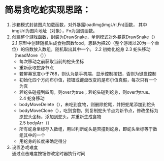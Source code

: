 # 简易贪吃蛇实现思路：<br>
1. 沙箱模式封装图片加载函数，对外暴露loadImg(imgUrl,Fn)函数，
其中imgUrl为图片地址（对象），Fn为回调函数。<br>
2. 创建整个游戏函数，封装为DrawSnake，单例模式对外暴露DrawSnake（）<br>
  2.1 原型中创建随机生成食物函数food，思路为把20（整个游戏以20为一个单位）的倍数放入数组，随机取出其中一个。
  2.2 初始化蛇身
  2.3 蛇头移动（headMove（））<br>
    * 每次移动之前获取当前的蛇头坐标<br>
    * 重新获取蛇身节点<br>
    * 若屏幕宽度小于768，则认为是手机端，显示控制按钮，否则为键盘控制<br>
    * 初始化四个方向布尔值，按钮或键盘改变的是布尔值真假，每次只有一个为真<br>
    * 若蛇头碰撞到四周，则over为true；若蛇头碰到蛇身，则over为true。<br>
  2.4 蛇身移动<br>
    * bodyMoveDelete（），未吃到食物，则删除蛇尾，并把蛇尾添加到蛇头<br>
    * bodyMoveClone（），吃到食物，则复制蛇头节点为新节点，修改坐标为原蛇头坐标，添加到蛇头，并重新生成食物<br>
  2.5 bodyArr（）<br>
    * 所有蛇身坐标存入数组，用以判断蛇头是否撞到蛇身，即蛇头坐标等于数组其中的一个<br>
    * 用蛇身的长度来确定得分<br>
3. 设置游戏难度<br>
   通过点击难度按钮修改定时器执行时间
